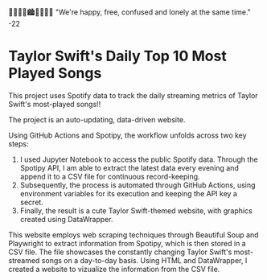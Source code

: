  🦋🌟👗🧣🏙🐍💘🍷🥂 
"We're happy, free, confused and lonely at the same time."
-22

# Taylor Swift's Daily Top 10 Most Played Songs

This project uses Spotify data to track the daily streaming metrics of Taylor Swift's most-played songs!!

The project is an auto-updating, data-driven website. 

Using GitHub Actions and Spotipy, the workflow unfolds across two key steps:

1. I used Jupyter Notebook to access the public Spotify data. Through the Spotipy API, I am able to extract the latest data  every evening and append it to a CSV file for continuous record-keeping. 
2. Subsequently, the process is automated through GitHub Actions, using environment variables for its execution and keeping the API key a secret.
3. Finally, the result is a cute Taylor Swift-themed website, with graphics created using DataWrapper.

This website employs web scraping techniques through Beautiful Soup and Playwright to extract information from Spotipy, which is then stored in a CSV file. The file showcases the constantly changing Taylor Swift's most-streamed songs on a day-to-day basis. Using HTML and DataWrapper, I created a website to vizualize the information from the CSV file. 
